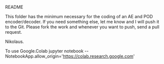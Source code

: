 README

This folder has the minimum necessary for the coding of an AE and POD encoder/decoder. If you need something else, let me know and I will push it to the Git. Please fork the work and whenever you want to push, send a pull request.

Nikolaus.


To use Google.Colab
jupyter notebook --NotebookApp.allow_origin='https://colab.research.google.com'
